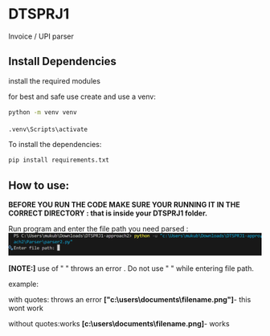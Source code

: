 # DTSPRJ1
Invoice / UPI parser

## Install Dependencies
install the required modules

for best and safe use create and use a venv:
```bash
python -m venv venv

.venv\Scripts\activate
```
To install the dependencies:
```bash
pip install requirements.txt
```
## How to use:

**BEFORE YOU RUN THE CODE MAKE SURE YOUR RUNNING IT IN THE CORRECT DIRECTORY :
that is inside your DTSPRJ1 folder.**


Run program and enter the file path you need parsed :
![App Screenshot](readme-assets/program_use_screenshot-1.png)

**[NOTE:]** use of " " throws an error . Do not use " " while entering file path.

example: 

with quotes: throws an error
**["c:\users\documents\filename.png"]**- this wont work

without quotes:works
**[c:\users\documents\filename.png]**- works
